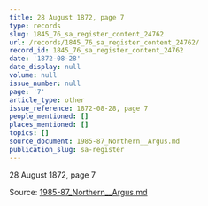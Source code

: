 ```yaml
---
title: 28 August 1872, page 7
type: records
slug: 1845_76_sa_register_content_24762
url: /records/1845_76_sa_register_content_24762/
record_id: 1845_76_sa_register_content_24762
date: '1872-08-28'
date_display: null
volume: null
issue_number: null
page: '7'
article_type: other
issue_reference: 1872-08-28, page 7
people_mentioned: []
places_mentioned: []
topics: []
source_document: 1985-87_Northern__Argus.md
publication_slug: sa-register
---
```


28 August 1872, page 7

Source: [1985-87_Northern__Argus.md](/downloads/markdown/1985-87_Northern__Argus.md)
